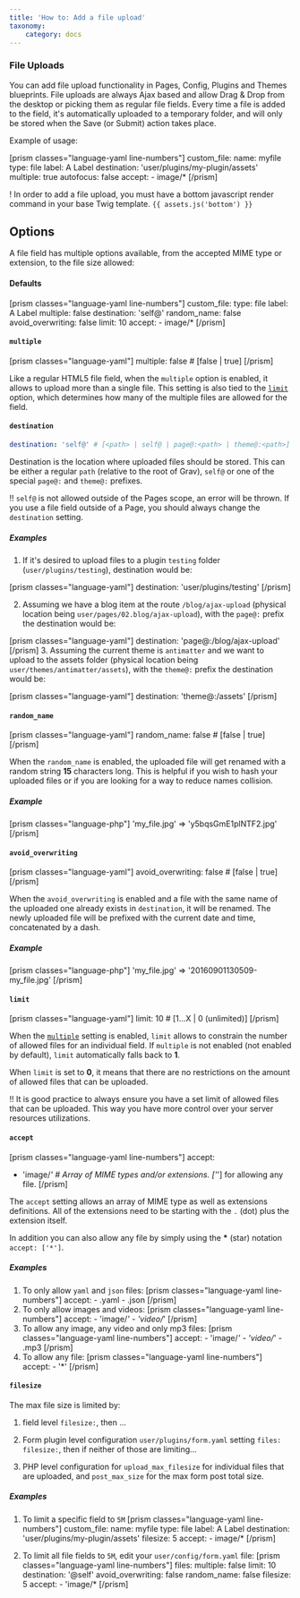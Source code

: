 ```yaml
---
title: 'How to: Add a file upload'
taxonomy:
    category: docs
---
```


### File Uploads

You can add file upload functionality in Pages, Config, Plugins and Themes blueprints. File uploads are always Ajax based and allow Drag & Drop from the desktop or picking them as regular file fields. Every time a file is added to the field, it's automatically uploaded to a temporary folder, and will only be stored when the Save (or Submit) action takes place. 

Example of usage:

[prism classes="language-yaml line-numbers"]
custom_file:
  name: myfile
  type: file
  label: A Label
  destination: 'user/plugins/my-plugin/assets'
  multiple: true
  autofocus: false
  accept:
    - image/*
[/prism]

! In order to add a file upload, you must have a bottom javascript render command in your base Twig template.  `{{ assets.js('bottom') }}`

## Options

A file field has multiple options available, from the accepted MIME type or extension, to the file size allowed:

#### Defaults

[prism classes="language-yaml line-numbers"]
custom_file:
  type: file
  label: A Label
  multiple: false
  destination: 'self@'
  random_name: false
  avoid_overwriting: false
  limit: 10
  accept:
    - image/*
[/prism]

#### `multiple`

[prism classes="language-yaml"]
multiple: false # [false | true]
[/prism]

Like a regular HTML5 file field, when the `multiple` option is enabled, it allows to upload more than a single file. This setting is also tied to the [`limit`](#limit) option, which determines how many of the multiple files are allowed for the field.

#### `destination`

``` yaml
destination: 'self@' # [<path> | self@ | page@:<path> | theme@:<path>]
```

Destination is the location where uploaded files should be stored. This can be either a regular `path` (relative to the root of Grav), `self@` or one of the special  `page@:` and `theme@:` prefixes.

!! `self@` is not allowed outside of the Pages scope, an error will be thrown. If you use a file field outside of a Page, you should always change the `destination` setting.

##### Examples

1. If it's desired to upload files to a plugin `testing` folder (`user/plugins/testing`), destination would be:

  [prism classes="language-yaml"]
  destination: 'user/plugins/testing'
  [/prism]

2. Assuming we have a blog item at the route `/blog/ajax-upload` (physical location being `user/pages/02.blog/ajax-upload`), with the `page@:` prefix the destination would be:

  [prism classes="language-yaml"]
  destination: 'page@:/blog/ajax-upload'
  [/prism]
3. Assuming the current theme is `antimatter` and we want to upload to the assets folder (physical location being `user/themes/antimatter/assets`), with the `theme@:` prefix the destination would be:

   [prism classes="language-yaml"]
   destination: 'theme@:/assets'
   [/prism]

#### `random_name`

[prism classes="language-yaml"]
random_name: false # [false | true]
[/prism]

When the `random_name` is enabled, the uploaded file will get renamed with a random string **15** characters long. This is helpful if you wish to hash your uploaded files or if you are looking for a way to reduce names collision.

##### Example
[prism classes="language-php"]
'my_file.jpg' => 'y5bqsGmE1plNTF2.jpg'
[/prism]

#### `avoid_overwriting`

[prism classes="language-yaml"]
avoid_overwriting: false # [false | true]
[/prism]

When the `avoid_overwriting` is enabled and a file with the same name of the uploaded one already exists in `destination`, it will be renamed. The newly uploaded file will be prefixed with the current date and time, concatenated by a dash.

##### Example
[prism classes="language-php"]
'my_file.jpg' => '20160901130509-my_file.jpg'
[/prism]

#### `limit`

[prism classes="language-yaml"]
limit: 10 # [1...X | 0 (unlimited)]
[/prism]

When the [`multiple`](#multiple) setting is enabled, `limit` allows to constrain the number of allowed files for an individual field. If `multiple` is not enabled (not enabled by default), `limit` automatically falls back to **1**.

When `limit` is set to **0**, it means that there are no restrictions on the amount of allowed files that can be uploaded.

!! It is good practice to always ensure you have a set limit of allowed files that can be uploaded. This way you have more control over your server resources utilizations.

#### `accept`

[prism classes="language-yaml line-numbers"]
accept:
  - 'image/*' # Array of MIME types and/or extensions. ['*'] for allowing any file.
[/prism]

The `accept` setting allows an array of MIME type as well as extensions definitions. All of the extensions need to be starting with the `.` (dot) plus the extension itself.

In addition you can also allow any file by simply using the __*__ (star) notation `accept: ['*']`.

##### Examples
    
1. To only allow `yaml` and `json` files:
   [prism classes="language-yaml line-numbers"]
     accept:
       - .yaml
       - .json
   [/prism]
2. To only allow images and videos:
   [prism classes="language-yaml line-numbers"]
     accept:
       - 'image/*'
       - 'video/*'
   [/prism]
3. To allow any image, any video and only mp3 files:
   [prism classes="language-yaml line-numbers"]
     accept:
       - 'image/*'
       - 'video/*'
       - .mp3
   [/prism]
4. To allow any file:
   [prism classes="language-yaml line-numbers"]
     accept:
       - '*'
   [/prism]

#### `filesize`

The max file size is limited by: 

1. field level  `filesize:`, then ...

2. Form plugin level configuration `user/plugins/form.yaml` setting `files: filesize:`, then if neither of those are limiting... 

3. PHP level configuration for `upload_max_filesize` for individual files that are uploaded, and `post_max_size` for the max form post total size.

##### Examples

1. To limit a specific field to `5M`
   [prism classes="language-yaml line-numbers"]
   custom_file:
     name: myfile
     type: file
     label: A Label
     destination: 'user/plugins/my-plugin/assets'
     filesize: 5
     accept:
       - image/*
   [/prism]

2. To limit all file fields to `5M`, edit your `user/config/form.yaml` file:
   [prism classes="language-yaml line-numbers"]
   files:
     multiple: false
     limit: 10
     destination: '@self'
     avoid_overwriting: false
     random_name: false
     filesize: 5
     accept:
       - 'image/*
   [/prism]
